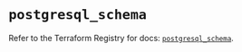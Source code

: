 # `postgresql_schema`

Refer to the Terraform Registry for docs: [`postgresql_schema`](https://registry.terraform.io/providers/sourcegraph/postgresql/1.25.0-sg.4/docs/resources/schema).
